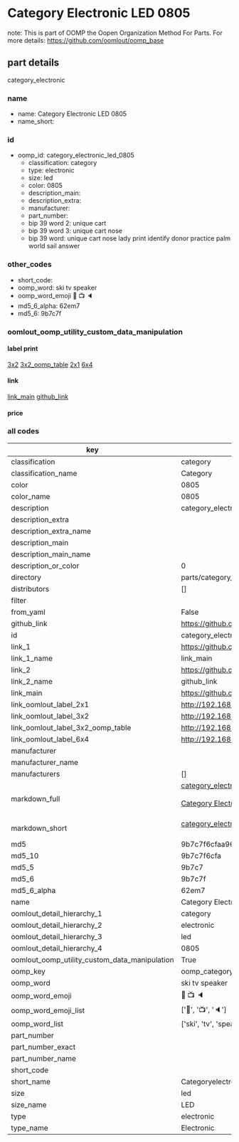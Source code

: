 # Category Electronic LED 0805  

note: This is part of OOMP the Oopen Organization Method For Parts. For more details: https://github.com/oomlout/oomp_base

##  part details



category_electronic

### name
* name: Category Electronic LED 0805
* name_short: 
### id
* oomp_id: category_electronic_led_0805
  * classification: category
  * type: electronic
  * size: led
  * color: 0805
  * description_main: 
  * description_extra: 
  * manufacturer: 
  * part_number: 
  * bip 39 word 2: unique cart
  * bip 39 word 3: unique cart nose
  * bip 39 word: unique cart nose lady print identify donor practice palm world sail answer

### other_codes
* short_code: 
* oomp_word: ski tv speaker
* oomp_word_emoji :ski: :tv: :speaker:
* md5_6_alpha: 62em7
* md5_6: 9b7c7f






### oomlout_oomp_utility_custom_data_manipulation
#### label print
[3x2](http://192.168.1.245:1112/?label=oomp%2062em7)
[3x2_oomp_table](http://192.168.1.107:1112/?label=oomp%2062em7)
[2x1](http://192.168.1.242:1112/?label=oomp%2062em7)
[6x4](http://192.168.1.55:1112/?label=oomp%2062em7)    

#### link

[link_main](https://github.com/oomlout/oomlout_oomp_current_version_messy/tree/main/parts/category_electronic_led_0805) [github_link](https://github.com/oomlout/oomlout_oomp_part_src/tree/main/parts/category_electronic_led_0805)                             

#### price







### all codes 
| key | value |  
| --- | --- |  
| classification | category |  
| classification_name | Category |  
| color | 0805 |  
| color_name | 0805 |  
| description | category_electronic |  
| description_extra |  |  
| description_extra_name |  |  
| description_main |  |  
| description_main_name |  |  
| description_or_color | 0  |  
| directory | parts/category_electronic_led_0805 |  
| distributors | [] |  
| filter |  |  
| from_yaml | False |  
| github_link | https://github.com/oomlout/oomlout_oomp_part_src/tree/main/parts/category_electronic_led_0805 |  
| id | category_electronic_led_0805 |  
| link_1 | https://github.com/oomlout/oomlout_oomp_current_version_messy/tree/main/parts/category_electronic_led_0805 |  
| link_1_name | link_main |  
| link_2 | https://github.com/oomlout/oomlout_oomp_part_src/tree/main/parts/category_electronic_led_0805 |  
| link_2_name | github_link |  
| link_main | https://github.com/oomlout/oomlout_oomp_current_version_messy/tree/main/parts/category_electronic_led_0805 |  
| link_oomlout_label_2x1 | http://192.168.1.242:1112/?label=oomp%2062em7 |  
| link_oomlout_label_3x2 | http://192.168.1.245:1112/?label=oomp%2062em7 |  
| link_oomlout_label_3x2_oomp_table | http://192.168.1.107:1112/?label=oomp%2062em7 |  
| link_oomlout_label_6x4 | http://192.168.1.55:1112/?label=oomp%2062em7 |  
| manufacturer |  |  
| manufacturer_name |  |  
| manufacturers | [] |  
| markdown_full | [category_electronic_led_0805](https://github.com/oomlout/oomlout_oomp_current_version_messy/tree/main/parts/category_electronic_led_0805)<br>[](https://github.com/oomlout/oomlout_oomp_current_version_messy/tree/main/parts/category_electronic_led_0805)<br>[Category Electronic Led 0805](https://github.com/oomlout/oomlout_oomp_current_version_messy/tree/main/parts/category_electronic_led_0805)<br><br> |  
| markdown_short | [category_electronic_led_0805](https://github.com/oomlout/oomlout_oomp_current_version_messy/tree/main/parts/category_electronic_led_0805)<br><br> |  
| md5 | 9b7c7f6cfaa96829c25567c92cc8c76c |  
| md5_10 | 9b7c7f6cfa |  
| md5_5 | 9b7c7 |  
| md5_6 | 9b7c7f |  
| md5_6_alpha | 62em7 |  
| name | Category Electronic LED 0805 |  
| oomlout_detail_hierarchy_1 | category |  
| oomlout_detail_hierarchy_2 | electronic |  
| oomlout_detail_hierarchy_3 | led |  
| oomlout_detail_hierarchy_4 | 0805 |  
| oomlout_oomp_utility_custom_data_manipulation | True |  
| oomp_key | oomp_category_electronic_led_0805 |  
| oomp_word | ski tv speaker |  
| oomp_word_emoji | :ski: :tv: :speaker: |  
| oomp_word_emoji_list | [':ski:', ':tv:', ':speaker:'] |  
| oomp_word_list | ['ski', 'tv', 'speaker'] |  
| part_number |  |  
| part_number_exact |  |  
| part_number_name |  |  
| short_code |  |  
| short_name | Categoryelectronic |  
| size | led |  
| size_name | LED |  
| type | electronic |  
| type_name | Electronic |  
